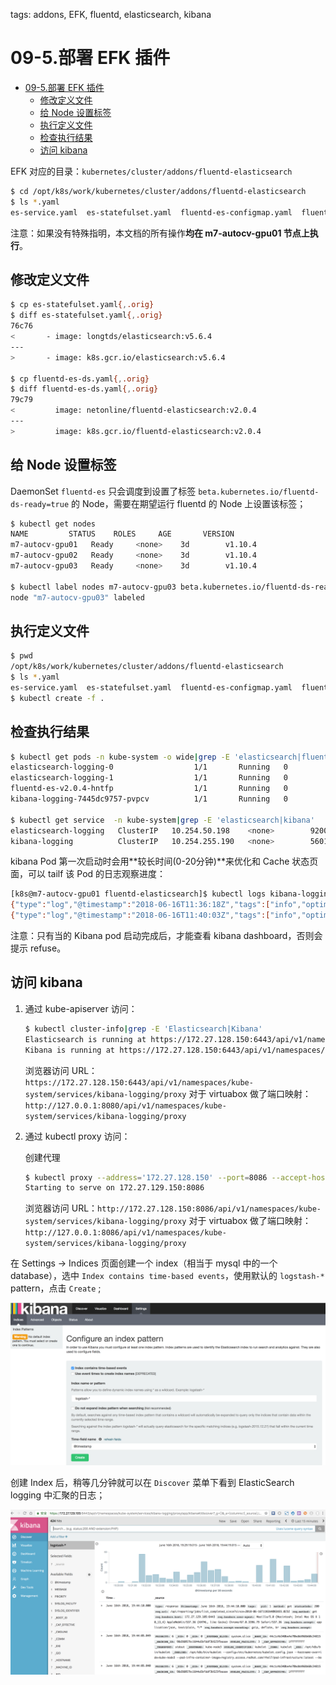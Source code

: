tags: addons, EFK, fluentd, elasticsearch, kibana

# 09-5.部署 EFK 插件

<!-- TOC -->

- [09-5.部署 EFK 插件](#09-5部署-efk-插件)
    - [修改定义文件](#修改定义文件)
    - [给 Node 设置标签](#给-node-设置标签)
    - [执行定义文件](#执行定义文件)
    - [检查执行结果](#检查执行结果)
    - [访问 kibana](#访问-kibana)

<!-- /TOC -->

EFK 对应的目录：`kubernetes/cluster/addons/fluentd-elasticsearch`

``` bash
$ cd /opt/k8s/work/kubernetes/cluster/addons/fluentd-elasticsearch
$ ls *.yaml
es-service.yaml  es-statefulset.yaml  fluentd-es-configmap.yaml  fluentd-es-ds.yaml  kibana-deployment.yaml  kibana-service.yaml
```

注意：如果没有特殊指明，本文档的所有操作**均在 m7-autocv-gpu01 节点上执行**。

## 修改定义文件

``` bash
$ cp es-statefulset.yaml{,.orig}
$ diff es-statefulset.yaml{,.orig}
76c76
<       - image: longtds/elasticsearch:v5.6.4
---
>       - image: k8s.gcr.io/elasticsearch:v5.6.4

$ cp fluentd-es-ds.yaml{,.orig}
$ diff fluentd-es-ds.yaml{,.orig}
79c79
<         image: netonline/fluentd-elasticsearch:v2.0.4
---
>         image: k8s.gcr.io/fluentd-elasticsearch:v2.0.4
```

## 给 Node 设置标签

DaemonSet `fluentd-es` 只会调度到设置了标签 `beta.kubernetes.io/fluentd-ds-ready=true` 的 Node，需要在期望运行 fluentd 的 Node 上设置该标签；

``` bash
$ kubectl get nodes
NAME         STATUS    ROLES     AGE       VERSION
m7-autocv-gpu01   Ready     <none>    3d        v1.10.4
m7-autocv-gpu02   Ready     <none>    3d        v1.10.4
m7-autocv-gpu03   Ready     <none>    3d        v1.10.4

$ kubectl label nodes m7-autocv-gpu03 beta.kubernetes.io/fluentd-ds-ready=true
node "m7-autocv-gpu03" labeled
```

## 执行定义文件

``` bash
$ pwd
/opt/k8s/work/kubernetes/cluster/addons/fluentd-elasticsearch
$ ls *.yaml
es-service.yaml  es-statefulset.yaml  fluentd-es-configmap.yaml  fluentd-es-ds.yaml  kibana-deployment.yaml  kibana-service.yaml
$ kubectl create -f .
```

## 检查执行结果

``` bash
$ kubectl get pods -n kube-system -o wide|grep -E 'elasticsearch|fluentd|kibana'
elasticsearch-logging-0                  1/1       Running   0          5m        172.30.81.7   m7-autocv-gpu01
elasticsearch-logging-1                  1/1       Running   0          2m        172.30.39.8   m7-autocv-gpu03
fluentd-es-v2.0.4-hntfp                  1/1       Running   0          5m        172.30.39.6   m7-autocv-gpu03
kibana-logging-7445dc9757-pvpcv          1/1       Running   0          5m        172.30.39.7   m7-autocv-gpu03

$ kubectl get service  -n kube-system|grep -E 'elasticsearch|kibana'
elasticsearch-logging   ClusterIP   10.254.50.198    <none>        9200/TCP        5m
kibana-logging          ClusterIP   10.254.255.190   <none>        5601/TCP        5m
```

kibana Pod 第一次启动时会用**较长时间(0-20分钟)**来优化和 Cache 状态页面，可以 tailf 该 Pod 的日志观察进度：

``` bash
[k8s@m7-autocv-gpu01 fluentd-elasticsearch]$ kubectl logs kibana-logging-7445dc9757-pvpcv -n kube-system -f
{"type":"log","@timestamp":"2018-06-16T11:36:18Z","tags":["info","optimize"],"pid":1,"message":"Optimizing and caching bundles for graph, ml, kibana, stateSessionStorageRedirect, timelion and status_page. This may take a few minutes"}
{"type":"log","@timestamp":"2018-06-16T11:40:03Z","tags":["info","optimize"],"pid":1,"message":"Optimization of bundles for graph, ml, kibana, stateSessionStorageRedirect, timelion and status_page complete in 224.57 seconds"}
```

注意：只有当的 Kibana pod 启动完成后，才能查看 kibana dashboard，否则会提示 refuse。

## 访问 kibana

1. 通过 kube-apiserver 访问：

    ``` bash
    $ kubectl cluster-info|grep -E 'Elasticsearch|Kibana'
    Elasticsearch is running at https://172.27.128.150:6443/api/v1/namespaces/kube-system/services/elasticsearch-logging/proxy
    Kibana is running at https://172.27.128.150:6443/api/v1/namespaces/kube-system/services/kibana-logging/proxy
    ```

    浏览器访问 URL： `https://172.27.128.150:6443/api/v1/namespaces/kube-system/services/kibana-logging/proxy`
    对于 virtuabox 做了端口映射： `http://127.0.0.1:8080/api/v1/namespaces/kube-system/services/kibana-logging/proxy`

1. 通过 kubectl proxy 访问：

    创建代理

    ``` bash
    $ kubectl proxy --address='172.27.128.150' --port=8086 --accept-hosts='^*$'
    Starting to serve on 172.27.129.150:8086
    ```

    浏览器访问 URL：`http://172.27.128.150:8086/api/v1/namespaces/kube-system/services/kibana-logging/proxy`
    对于 virtuabox 做了端口映射： `http://127.0.0.1:8086/api/v1/namespaces/kube-system/services/kibana-logging/proxy`

在 Settings -> Indices 页面创建一个 index（相当于 mysql 中的一个 database），选中 `Index contains time-based events`，使用默认的 `logstash-*` pattern，点击 `Create` ;

![es-setting](./images/es-setting.png)

创建 Index 后，稍等几分钟就可以在 `Discover` 菜单下看到 ElasticSearch logging 中汇聚的日志；

![es-home](./images/es-home.png)
